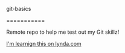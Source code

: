 git-basics

===========

Remote repo to help me test out my Git skillz!

[I'm learnign this on lynda.com](http://www.lynda.com)
